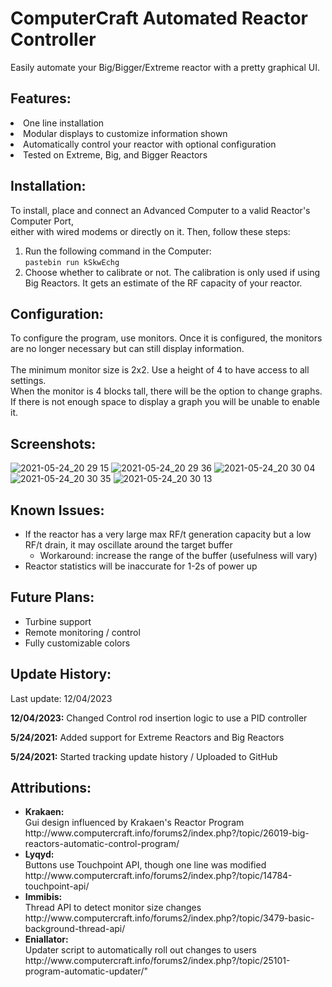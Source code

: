 # ComputerCraft Automated Reactor Controller

Easily automate your Big/Bigger/Extreme reactor with a pretty graphical UI. <br />

## Features:
  <bl>
  <li>One line installation</li>
  <li>Modular displays to customize information shown</li>
  <li>Automatically control your reactor with optional configuration</li>
  <li>Tested on Extreme, Big, and Bigger Reactors</li>
  </bl>
  
## Installation:
  To install, place and connect an Advanced Computer to a valid Reactor's Computer Port, <br />
    either with wired modems or directly on it. Then, follow these steps:
  <ol>
    <li>Run the following command in the Computer: <br />
      <code>pastebin run kSkwEchg</code>
    </li>
    <li>Choose whether to calibrate or not. The calibration is only used if using Big Reactors. It gets an estimate of the RF capacity of your reactor.</li>
  </ol>

## Configuration:
  To configure the program, use monitors. Once it is configured,
  the monitors are no longer necessary but can still display information. <br /><br />
  The minimum monitor size is 2x2. Use a height of 4 to have access to all settings. <br />
  When the monitor is 4 blocks tall, there will be the option to change graphs. <br />
  If there is not enough space to display a graph you will be unable to enable it.
## Screenshots:
![2021-05-24_20 29 15](https://user-images.githubusercontent.com/18647702/119422445-19adba00-bccf-11eb-95db-68c728e72555.png)
![2021-05-24_20 29 36](https://user-images.githubusercontent.com/18647702/119422446-1a465080-bccf-11eb-85c4-6e60e31b2869.png)
![2021-05-24_20 30 04](https://user-images.githubusercontent.com/18647702/119422448-1a465080-bccf-11eb-8c5d-f479c263da62.png)
![2021-05-24_20 30 35](https://user-images.githubusercontent.com/18647702/119422461-25997c00-bccf-11eb-9be3-9b2ad6b355bf.png)
![2021-05-24_20 30 13](https://user-images.githubusercontent.com/18647702/119422464-27fbd600-bccf-11eb-8a38-61909bb6aae8.png)

## Known Issues:
- If the reactor has a very large max RF/t generation capacity but a low RF/t drain, it may oscillate around the target buffer
  - Workaround: increase the range of the buffer (usefulness will vary)
- Reactor statistics will be inaccurate for 1-2s of power up

## Future Plans:
- Turbine support
- Remote monitoring / control
- Fully customizable colors
  
## Update History:
Last update: 12/04/2023 <p>
  <b>12/04/2023:</b> Changed Control rod insertion logic to use a PID controller <p>
  <b>5/24/2021:</b> Added support for Extreme Reactors and Big Reactors <p>
  <b>5/24/2021:</b> Started tracking update history / Uploaded to GitHub <p>

## Attributions:
<ul>
  <li><b>Krakaen: </b><br />
    Gui design influenced by Krakaen's Reactor Program <br />
    http://www.computercraft.info/forums2/index.php?/topic/26019-big-reactors-automatic-control-program/ </li>
  <li><b>Lyqyd: </b><br />
    Buttons use Touchpoint API, though one line was modified <br />
    http://www.computercraft.info/forums2/index.php?/topic/14784-touchpoint-api/ </li>
  <li><b>Immibis: </b><br />
    Thread API to detect monitor size changes<br />
    http://www.computercraft.info/forums2/index.php?/topic/3479-basic-background-thread-api/ </li>
  <li><b>Eniallator: </b><br />
    Updater script to automatically roll out changes to users <br />
  http://www.computercraft.info/forums2/index.php?/topic/25101-program-automatic-updater/" </li>
 </ul>
